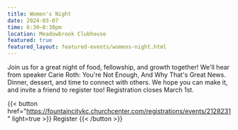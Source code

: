 ```yaml
---
title: Women's Night
date: 2024-03-07
time: 6:30–8:30pm
location: Meadowbrook Clubhouse
featured: true
featured_layout: featured-events/womens-night.html
---
```

Join us for a great night of food, fellowship, and growth together! We'll hear from speaker Carie Roth: You're Not Enough, And Why That's Great News. Dinner, dessert, and time to connect with others. We hope you can make it, and invite a friend to register too! Registration closes March 1st.

{{< button href="https://fountaincitykc.churchcenter.com/registrations/events/2128231" light=true >}}
Register
{{< /button >}}
